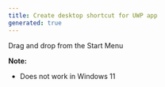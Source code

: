 ```yaml
---
title: Create desktop shortcut for UWP app
generated: true
---
```


<div markdown="1" class="ans">
Drag and drop from the Start Menu
</div>

**Note:**
- Does not work in Windows 11
